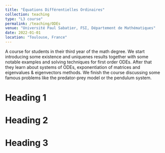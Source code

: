 ```yaml
---
title: "Équations Différentielles Ordinaires"
collection: teaching
type: "L3 course"
permalink: /teaching/ODEs
venue: "Université Paul Sabatier, FSI, Département de Mathématiques"
date: 2022-01-01
location: "Toulouse, France"
---
```


A course for students in their third year of the math degree. We start introducing some existence and uniquenes results together with some notable examples and solving techniques for first order ODEs. After that they learn about systems of ODEs, exponentiation of matrices and eigenvalues & eigenvectors methods. We finish the course discussing some famous problems like the predator-prey model or the pendulum system.

Heading 1
======

Heading 2
======

Heading 3
======